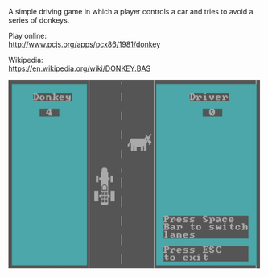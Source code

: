A simple driving game in which a player controls a car and tries to avoid a series of donkeys.

Play online:<br />
http://www.pcjs.org/apps/pcx86/1981/donkey<br />

Wikipedia:<br />
https://en.wikipedia.org/wiki/DONKEY.BAS

![alt text](https://github.com/RetrocompSi/MS-DOS/blob/main/Projects/Basic/Donkey.bas/Donkey-bas-logo.png)
